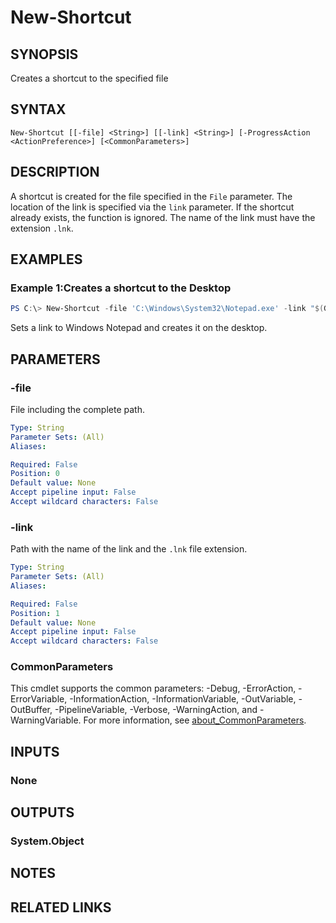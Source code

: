 ﻿---
external help file: EulandaConnect-help.xml
Module Name: EulandaConnect
online version: https://github.com/Eulanda/EulandaConnect/blob/master/docs/New-Shortcut.md
schema: 2.0.0
lastMod: 2024-03-19T06:27:25
---

# New-Shortcut

## SYNOPSIS
Creates a shortcut to the specified file

## SYNTAX

```
New-Shortcut [[-file] <String>] [[-link] <String>] [-ProgressAction <ActionPreference>] [<CommonParameters>]
```

## DESCRIPTION
A shortcut is created for the file specified in the `File` parameter. The location of the link is specified via the `link` parameter. If the shortcut already exists, the function is ignored. The name of the link must have the extension `.lnk`. 

## EXAMPLES

### Example 1:Creates a shortcut to the Desktop
```powershell
PS C:\> New-Shortcut -file 'C:\Windows\System32\Notepad.exe' -link "$(Get-DesktopDir)\IamHere.lnk"
```

Sets a link to Windows Notepad and creates it on the desktop.

## PARAMETERS

### -file
File including the complete path.

```yaml
Type: String
Parameter Sets: (All)
Aliases:

Required: False
Position: 0
Default value: None
Accept pipeline input: False
Accept wildcard characters: False
```

### -link
Path with the name of the link and the `.lnk` file extension.

```yaml
Type: String
Parameter Sets: (All)
Aliases:

Required: False
Position: 1
Default value: None
Accept pipeline input: False
Accept wildcard characters: False
```


### CommonParameters
This cmdlet supports the common parameters: -Debug, -ErrorAction, -ErrorVariable, -InformationAction, -InformationVariable, -OutVariable, -OutBuffer, -PipelineVariable, -Verbose, -WarningAction, and -WarningVariable. For more information, see [about_CommonParameters](http://go.microsoft.com/fwlink/?LinkID=113216).

## INPUTS

### None

## OUTPUTS

### System.Object
## NOTES

## RELATED LINKS


